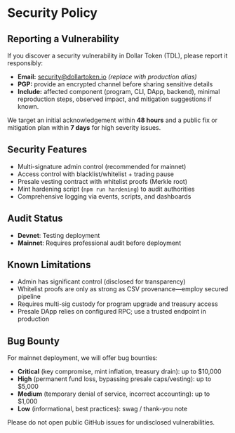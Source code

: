 # Security Policy

## Reporting a Vulnerability

If you discover a security vulnerability in Dollar Token (TDL), please report it responsibly:

- **Email:** security@dollartoken.io *(replace with production alias)*
- **PGP:** provide an encrypted channel before sharing sensitive details
- **Include:** affected component (program, CLI, DApp, backend), minimal reproduction steps, observed impact, and mitigation suggestions if known.

We target an initial acknowledgement within **48 hours** and a public fix or mitigation plan within **7 days** for high severity issues.

## Security Features

- Multi-signature admin control (recommended for mainnet)
- Access control with blacklist/whitelist + trading pause
- Presale vesting contract with whitelist proofs (Merkle root)
- Mint hardening script (`npm run hardening`) to audit authorities
- Comprehensive logging via events, scripts, and dashboards

## Audit Status

- **Devnet**: Testing deployment
- **Mainnet**: Requires professional audit before deployment

## Known Limitations

- Admin has significant control (disclosed for transparency)
- Whitelist proofs are only as strong as CSV provenance—employ secured pipeline
- Requires multi-sig custody for program upgrade and treasury access
- Presale DApp relies on configured RPC; use a trusted endpoint in production

## Bug Bounty

For mainnet deployment, we will offer bug bounties:

- **Critical** (key compromise, mint inflation, treasury drain): up to $10,000
- **High** (permanent fund loss, bypassing presale caps/vesting): up to $5,000
- **Medium** (temporary denial of service, incorrect accounting): up to $1,000
- **Low** (informational, best practices): swag / thank-you note

Please do not open public GitHub issues for undisclosed vulnerabilities.
